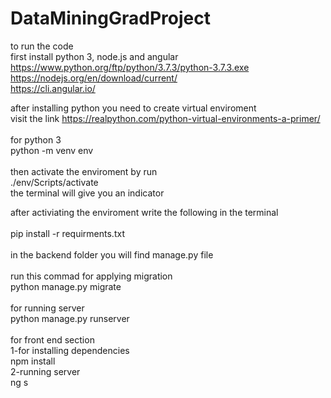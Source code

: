 # DataMiningGradProject

to run the code<br />
first install python 3, node.js and angular<br />
https://www.python.org/ftp/python/3.7.3/python-3.7.3.exe<br />
https://nodejs.org/en/download/current/<br />
https://cli.angular.io/<br />

after installing python you need to create virtual enviroment<br />
visit the link https://realpython.com/python-virtual-environments-a-primer/<br />
<br />
for python 3<br />
python -m venv env<br />
<br />
then activate the enviroment by run<br />
./env/Scripts/activate<br />
the terminal will give you an indicator <br />

after activiating the enviroment write the following in the terminal<br />
<br />
pip install -r requirments.txt<br />
<br />
in the backend folder you will find manage.py file<br />
<br />
run this commad for applying migration <br />
python manage.py migrate<br />
<br />
for running server<br />
python manage.py runserver<br />
<br />
for front end section<br />
1-for installing dependencies<br />
npm install<br />
2-running server<br />
ng s
